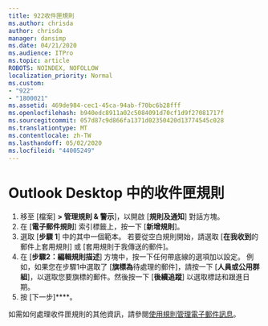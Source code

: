 ```yaml
---
title: 922收件匣規則
ms.author: chrisda
author: chrisda
manager: dansimp
ms.date: 04/21/2020
ms.audience: ITPro
ms.topic: article
ROBOTS: NOINDEX, NOFOLLOW
localization_priority: Normal
ms.custom:
- "922"
- "1800021"
ms.assetid: 469de984-cec1-45ca-94ab-f70bc6b28fff
ms.openlocfilehash: b940edc8911a02c5084091d70cf1d9f27081717f
ms.sourcegitcommit: 057d87c9d866fa1371d02350420d13774545c028
ms.translationtype: MT
ms.contentlocale: zh-TW
ms.lasthandoff: 05/02/2020
ms.locfileid: "44005249"
---
```

# <a name="inbox-rules-in-outlook-desktop"></a>Outlook Desktop 中的收件匣規則

1. 移至 [檔案] **> 管理規則 & 警示**]，以開啟 [**規則及通知**] 對話方塊。
2. 在 [**電子郵件規則**] 索引標籤上，按一下 [**新增規則**]。
3. 選取 [**步驟 1**] 中的其中一個範本。 若要從空白規則開始，請選取 [**在我收到**的郵件上套用規則] 或 [套用規則于我傳送的郵件]。
4. 在 [**步驟2：編輯規則描述**] 方塊中，按一下任何帶底線的選項加以設定。 例如，如果您在步驟1中選取了 [**旗標為**待處理的郵件]，請按一下 [**人員或公用群組**]，以選取您要旗標的郵件。然後按一下 [**後續追蹤**] 以選取標誌和跟進日期。
5. 按 [下一步]****。

如需如何處理收件匣規則的其他資訊，請參閱[使用規則管理電子郵件訊息](https://support.office.com/article/manage-email-messages-by-using-rules-c24f5dea-9465-4df4-ad17-a50704d66c59)。
